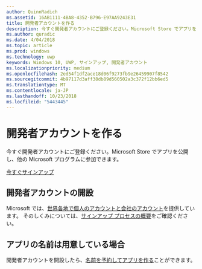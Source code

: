 ```yaml
---
author: QuinnRadich
ms.assetid: 16AB1111-4BA8-4352-B796-E97AA9243E31
title: 開発者アカウントを作る
description: 今すぐ開発者アカウントにご登録ください。Microsoft Store でアプリを公開し、他の Microsoft プログラムに参加できます。
ms.author: quradic
ms.date: 4/04/2018
ms.topic: article
ms.prod: windows
ms.technology: uwp
keywords: Windows 10, UWP, サインアップ, 開発者アカウント
ms.localizationpriority: medium
ms.openlocfilehash: 2ed54f1df2ace18d06f9273fb9e26459907f8542
ms.sourcegitcommit: 4b97117d3aff38db89d560502a3c372f12bb6ed5
ms.translationtype: MT
ms.contentlocale: ja-JP
ms.lasthandoff: 10/23/2018
ms.locfileid: "5443445"
---
```

# <a name="create-a-developer-account"></a>開発者アカウントを作る

今すぐ開発者アカウントにご登録ください。Microsoft Store でアプリを公開し、他の Microsoft プログラムに参加できます。

[今すぐサインアップ](http://go.microsoft.com/fwlink/p/?LinkId=615100)

## <a name="opening-your-developer-account"></a>開発者アカウントの開設

Microsoft では、[世界各地で個人のアカウントと会社のアカウント](../publish/account-types-locations-and-fees.md)を提供しています。 そのしくみについては、[サインアップ プロセスの概要](../publish/opening-a-developer-account.md)をご確認ください。

## <a name="have-a-name-for-your-app"></a>アプリの名前は用意している場合

開発者アカウントを開設したら、[名前を予約してアプリを作る](https://msdn.microsoft.com/library/windows/apps/JJ657967)ことができます。

